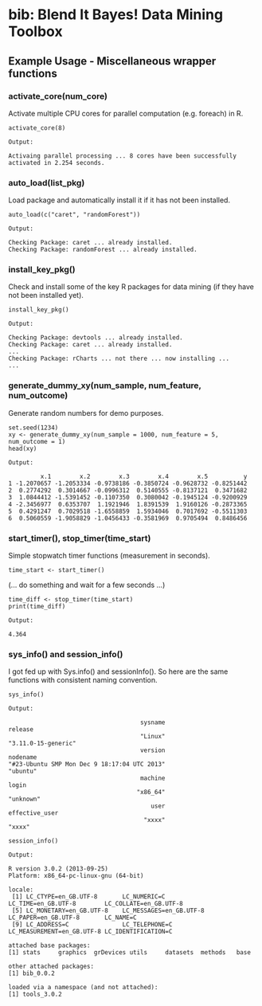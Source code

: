 bib: Blend It Bayes! Data Mining Toolbox
===

## Example Usage - Miscellaneous wrapper functions


### activate_core(num_core)

Activate multiple CPU cores for parallel computation (e.g. foreach) in R.

```
activate_core(8)
```
```
Output:

Activaing parallel processing ... 8 cores have been successfully activated in 2.254 seconds.
```

### auto_load(list_pkg)

Load package and automatically install it if it has not been installed.

```
auto_load(c("caret", "randomForest"))
```
```
Output:

Checking Package: caret ... already installed.
Checking Package: randomForest ... already installed.
```

### install_key_pkg()

Check and install some of the key R packages for data mining (if they have not been installed yet).

```
install_key_pkg()
```
```
Output:

Checking Package: devtools ... already installed.
Checking Package: caret ... already installed.
...
Checking Package: rCharts ... not there ... now installing ...
... 
```

### generate_dummy_xy(num_sample, num_feature, num_outcome)

Generate random numbers for demo purposes.

```
set.seed(1234)
xy <- generate_dummy_xy(num_sample = 1000, num_feature = 5, num_outcome = 1)
head(xy)
```
```
Output:

         x.1        x.2        x.3        x.4        x.5          y
1 -1.2070657 -1.2053334 -0.9738186 -0.3850724 -0.9628732 -0.8251442
2  0.2774292  0.3014667 -0.0996312  0.5140555 -0.8137121  0.3471682
3  1.0844412 -1.5391452 -0.1107350  0.3080042 -0.1945124 -0.9200929
4 -2.3456977  0.6353707  1.1921946  1.8391539  1.9160126 -0.2873365
5  0.4291247  0.7029518 -1.6558859  1.5934046  0.7017692 -0.5511303
6  0.5060559 -1.9058829 -1.0456433 -0.3581969  0.9705494  0.8486456
```

### start_timer(), stop_timer(time_start)

Simple stopwatch timer functions (measurement in seconds).

```
time_start <- start_timer()
```

(... do something and wait for a few seconds ...)

```
time_diff <- stop_timer(time_start)
print(time_diff)
```
```
Output:

4.364
```

### sys_info() and session_info()

I got fed up with Sys.info() and sessionInfo(). So here are the same functions with consistent naming convention.

```
sys_info()
```
```
Output:

                                     sysname                                      release 
                                     "Linux"                          "3.11.0-15-generic" 
                                     version                                     nodename 
"#23-Ubuntu SMP Mon Dec 9 18:17:04 UTC 2013"                                     "ubuntu" 
                                     machine                                        login 
                                    "x86_64"                                    "unknown" 
                                        user                               effective_user 
                                      "xxxx"                                       "xxxx" 
```

```
session_info()
```
```
Output:

R version 3.0.2 (2013-09-25)
Platform: x86_64-pc-linux-gnu (64-bit)

locale:
 [1] LC_CTYPE=en_GB.UTF-8       LC_NUMERIC=C               LC_TIME=en_GB.UTF-8        LC_COLLATE=en_GB.UTF-8    
 [5] LC_MONETARY=en_GB.UTF-8    LC_MESSAGES=en_GB.UTF-8    LC_PAPER=en_GB.UTF-8       LC_NAME=C                 
 [9] LC_ADDRESS=C               LC_TELEPHONE=C             LC_MEASUREMENT=en_GB.UTF-8 LC_IDENTIFICATION=C       

attached base packages:
[1] stats     graphics  grDevices utils     datasets  methods   base     

other attached packages:
[1] bib_0.0.2

loaded via a namespace (and not attached):
[1] tools_3.0.2
```




